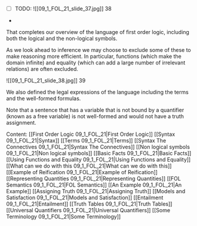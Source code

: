- [ ] TODO:
![[09_1_FOL_21_slide_37.jpg]]
38

*
That completes our overview of the language of first order logic, including both the logical and the non-logical symbols.

As we look ahead to inference we may choose to exclude some of these to make reasoning more efficient.  In particular, functions (which make the domain infinite) and equality (which can add a large number of irrelevant relations) are often excluded.

![[09_1_FOL_21_slide_38.jpg]]
39

We also defined the legal expressions of the language including the terms and the well-formed formulas.

Note that a sentence that has a variable that is not bound by a quantifier (known as a free variable) is not well-formed and would not have a truth assignment.



Content:
[[First Order Logic 09_1_FOL_21|First Order Logic]]
[[Syntax 09_1_FOL_21|Syntax]]
[[Terms 09_1_FOL_21|Terms]]
[[Syntax The Connectives 09_1_FOL_21|Syntax The Connectives]]
[[Non logical symbols 09_1_FOL_21|Non logical symbols]]
[[Basic Facts 09_1_FOL_21|Basic Facts]]
[[Using Functions and Equality 09_1_FOL_21|Using Functions and Equality]]
[[What can we do with this 09_1_FOL_21|What can we do with this]]
[[Example of Reification 09_1_FOL_21|Example of Reification]]
[[Representing Quantities 09_1_FOL_21|Representing Quantities]]
[[FOL Semantics 09_1_FOL_21|FOL Semantics]]
[[An Example 09_1_FOL_21|An Example]]
[[Assigning Truth 09_1_FOL_21|Assigning Truth]]
[[Models and Satisfaction 09_1_FOL_21|Models and Satisfaction]]
[[Entailment 09_1_FOL_21|Entailment]]
[[Truth Tables 09_1_FOL_21|Truth Tables]]
[[Universal Quantifiers 09_1_FOL_21|Universal Quantifiers]]
[[Some Terminology 09_1_FOL_21|Some Terminology]]